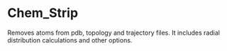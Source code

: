 # Chem_Strip
Removes atoms from pdb, topology and trajectory files. It includes radial distribution calculations and other options.
